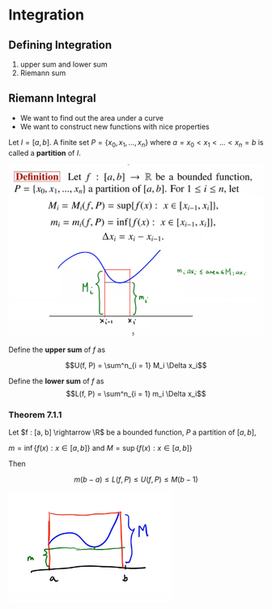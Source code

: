 # Integration

## Defining Integration

1. upper sum and lower sum
2. Riemann sum

## Riemann Integral

- We want to find out the area under a curve
- We want to construct new functions with nice properties

Let $I = [a, b]$. A finite set $P = \{x_0, x_1, ..., x_n \}$ where $a = x_0 < x_1< ... < x_n = b$ is called a **partition** of $I$.

![](2021-02-08-08-20-12.png)

Define the **upper sum** of $f$ as 

$$U(f, P) = \sum^n_{i = 1} M_i \Delta x_i$$

Define the **lower sum** of $f$ as 
$$L(f, P) = \sum^n_{i = 1} m_i \Delta x_i$$

### Theorem 7.1.1

Let $f : [a, b] \rightarrow \R$ be a bounded function, $P$ a partition of $[a, b]$,

$m = \inf \{f(x) : x \in [a, b] \}$ and $M = \sup \{f(x) : x \in [a, b] \}$

Then

$$ m(b-a) \leq L(f, P) \leq U(f, P) \leq M(b - 1)$$

![](2021-02-08-08-27-00.png)